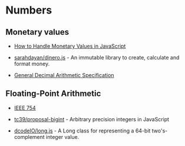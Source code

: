 # Numbers

## Monetary values

- [How to Handle Monetary Values in JavaScript](https://news.ycombinator.com/item?id=18334865)

- [sarahdayan/dinero.js](https://github.com/sarahdayan/dinero.js) - An immutable library to create, calculate and format money.

- [General Decimal Arithmetic Specification](http://speleotrove.com/decimal/decarith.html)

## Floating-Point Arithmetic

- [IEEE 754](https://en.wikipedia.org/wiki/IEEE_754)

- [tc39/proposal-bigint](https://github.com/tc39/proposal-bigint) - Arbitrary precision integers in JavaScript

- [dcodeIO/long.js](https://github.com/dcodeIO/long.js) - A Long class for representing a 64-bit two's-complement integer value.
